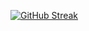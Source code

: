 [![GitHub Streak](https://github-readme-streak-stats.herokuapp.com/?user=xXdatelXx&theme=dark)](https://git.io/streak-stats)
